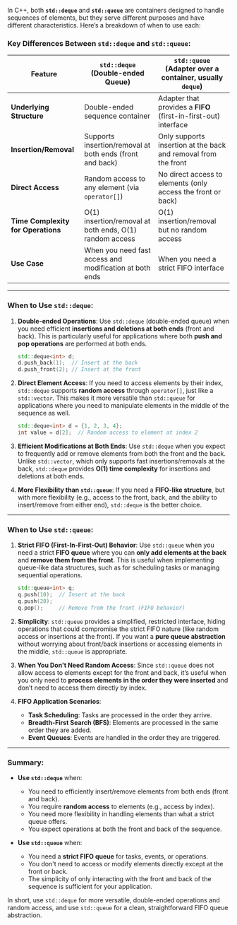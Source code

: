 In C++, both **`std::deque`** and **`std::queue`** are containers designed to handle sequences of elements, but they serve different purposes and have different characteristics. Here’s a breakdown of when to use each:

### Key Differences Between `std::deque` and `std::queue`:

| Feature                           | **`std::deque`** (Double-ended Queue)             | **`std::queue`** (Adapter over a container, usually `deque`) |
|------------------------------------|--------------------------------------------------|-------------------------------------------------------------|
| **Underlying Structure**           | Double-ended sequence container                  | Adapter that provides a **FIFO** (first-in-first-out) interface |
| **Insertion/Removal**              | Supports insertion/removal at both ends (front and back) | Only supports insertion at the back and removal from the front |
| **Direct Access**                  | Random access to any element (via `operator[]`)   | No direct access to elements (only access the front or back) |
| **Time Complexity for Operations** | O(1) insertion/removal at both ends, O(1) random access | O(1) insertion/removal but no random access                  |
| **Use Case**                       | When you need fast access and modification at both ends | When you need a strict FIFO interface                        |

---

### When to Use `std::deque`:
1. **Double-ended Operations**: Use `std::deque` (double-ended queue) when you need efficient **insertions and deletions at both ends** (front and back). This is particularly useful for applications where both **push and pop operations** are performed at both ends.

   ```cpp
   std::deque<int> d;
   d.push_back(1);  // Insert at the back
   d.push_front(2); // Insert at the front
   ```

2. **Direct Element Access**: If you need to access elements by their index, `std::deque` supports **random access** through `operator[]`, just like a `std::vector`. This makes it more versatile than `std::queue` for applications where you need to manipulate elements in the middle of the sequence as well.

   ```cpp
   std::deque<int> d = {1, 2, 3, 4};
   int value = d[2];  // Random access to element at index 2
   ```

3. **Efficient Modifications at Both Ends**: Use `std::deque` when you expect to frequently add or remove elements from both the front and the back. Unlike `std::vector`, which only supports fast insertions/removals at the back, `std::deque` provides **O(1) time complexity** for insertions and deletions at both ends.

4. **More Flexibility than `std::queue`**: If you need a **FIFO-like structure**, but with more flexibility (e.g., access to the front, back, and the ability to insert/remove from either end), `std::deque` is the better choice.

---

### When to Use `std::queue`:
1. **Strict FIFO (First-In-First-Out) Behavior**: Use `std::queue` when you need a strict **FIFO queue** where you can **only add elements at the back** and **remove them from the front**. This is useful when implementing queue-like data structures, such as for scheduling tasks or managing sequential operations.

   ```cpp
   std::queue<int> q;
   q.push(10);  // Insert at the back
   q.push(20);
   q.pop();     // Remove from the front (FIFO behavior)
   ```

2. **Simplicity**: `std::queue` provides a simplified, restricted interface, hiding operations that could compromise the strict FIFO nature (like random access or insertions at the front). If you want a **pure queue abstraction** without worrying about front/back insertions or accessing elements in the middle, `std::queue` is appropriate.

3. **When You Don't Need Random Access**: Since `std::queue` does not allow access to elements except for the front and back, it’s useful when you only need to **process elements in the order they were inserted** and don’t need to access them directly by index.

4. **FIFO Application Scenarios**:
   - **Task Scheduling**: Tasks are processed in the order they arrive.
   - **Breadth-First Search (BFS)**: Elements are processed in the same order they are added.
   - **Event Queues**: Events are handled in the order they are triggered.

---

### Summary:

- **Use `std::deque`** when:
  - You need to efficiently insert/remove elements from both ends (front and back).
  - You require **random access** to elements (e.g., access by index).
  - You need more flexibility in handling elements than what a strict queue offers.
  - You expect operations at both the front and back of the sequence.

- **Use `std::queue`** when:
  - You need a **strict FIFO queue** for tasks, events, or operations.
  - You don't need to access or modify elements directly except at the front or back.
  - The simplicity of only interacting with the front and back of the sequence is sufficient for your application.

In short, use `std::deque` for more versatile, double-ended operations and random access, and use `std::queue` for a clean, straightforward FIFO queue abstraction.
